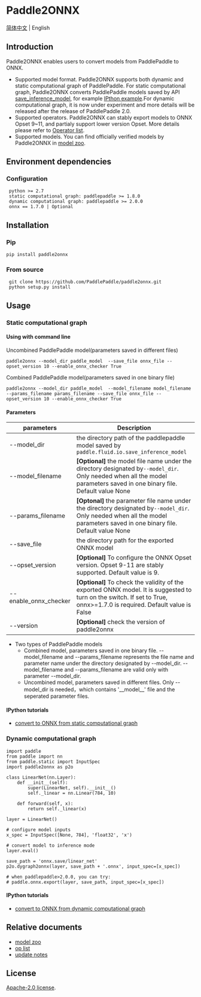 # Paddle2ONNX

[简体中文](README_zh.md) | English

## Introduction

Paddle2ONNX enables users to convert models from PaddlePaddle to ONNX.

- Supported model format. Paddle2ONNX supports both dynamic and static computational graph of PaddlePaddle. For static computational graph, Paddle2ONNX converts PaddlePaddle models saved by API [save_inference_model](https://www.paddlepaddle.org.cn/documentation/docs/zh/develop/api/paddle/static/save_inference_model_cn.html#save-inference-model), for example [IPthon example](examples/tutorial.ipynb).For dynamic computational graph, it is now under experiment and more details will be released after the release of PaddlePaddle 2.0.
- Supported operators. Paddle2ONNX can stably export models to ONNX Opset 9~11, and partialy support lower version Opset. More details please refer to [Operator list](docs/en/op_list.md).
- Supported models. You can find officially verified models by Paddle2ONNX in [model zoo](docs/en/model_zoo.md).

## Environment dependencies

### Configuration
     python >= 2.7  
     static computational graph: paddlepaddle >= 1.8.0
     dynamic computational graph: paddlepaddle >= 2.0.0
     onnx == 1.7.0 | Optional
## Installation

### Pip
    pip install paddle2onnx

### From source

     git clone https://github.com/PaddlePaddle/paddle2onnx.git
     python setup.py install

##  Usage
### Static computational graph
#### Using with command line
Uncombined PaddlePaddle model(parameters saved in different files)

    paddle2onnx --model_dir paddle_model  --save_file onnx_file --opset_version 10 --enable_onnx_checker True

Combined PaddlePaddle model(parameters saved in one binary file)

    paddle2onnx --model_dir paddle_model  --model_filename model_filename --params_filename params_filename --save_file onnx_file --opset_version 10 --enable_onnx_checker True

#### Parameters
| parameters |Description |
|----------|--------------|
|--model_dir | the directory path of the paddlepaddle model saved by `paddle.fluid.io.save_inference_model`|
|--model_filename |**[Optional]** the model file name under the directory designated by`--model_dir`. Only needed when all the model parameters saved in one binary file. Default value None|
|--params_filename |**[Optonal]** the parameter file name under the directory designated by`--model_dir`. Only needed when all the model parameters saved in one binary file. Default value None|
|--save_file | the directory path for the exported ONNX model|
|--opset_version | **[Optional]** To configure the ONNX Opset version. Opset 9-11 are stably supported. Default value is 9.|
|--enable_onnx_checker| **[Optional]**  To check the validity of the exported ONNX model. It is suggested to turn on the switch. If set to True, onnx>=1.7.0 is required. Default value is False|
|--version |**[Optional]** check the version of paddle2onnx |

- Two types of PaddlePaddle models
   - Combined model, parameters saved in one binary file. --model_filename and --params_filename represents the file name and parameter name under the directory designated by --model_dir. --model_filename and --params_filename are valid only with parameter --model_dir.
   - Uncombined model, parameters saved in different files. Only --model_dir is needed，which contains '\_\_model\_\_' file and the seperated parameter files.


#### IPython tutorials

- [convert to ONNX from static computational graph](examples/tutorial.ipynb)

### Dynamic computational graph

```
import paddle
from paddle import nn
from paddle.static import InputSpec
import paddle2onnx as p2o

class LinearNet(nn.Layer):
    def __init__(self):
        super(LinearNet, self).__init__()
        self._linear = nn.Linear(784, 10)

    def forward(self, x):
        return self._linear(x)

layer = LinearNet()

# configure model inputs
x_spec = InputSpec([None, 784], 'float32', 'x')

# convert model to inference mode
layer.eval()

save_path = 'onnx.save/linear_net'
p2o.dygraph2onnx(layer, save_path + '.onnx', input_spec=[x_spec])

# when paddlepaddle>2.0.0, you can try:
# paddle.onnx.export(layer, save_path, input_spec=[x_spec])

```

#### IPython tutorials

- [convert to ONNX from dynamic computational graph](examples/tutorial_dygraph2onnx.ipynb)

## Relative documents

- [model zoo](docs/en/model_zoo.md)
- [op list](docs/en/op_list.md)
- [update notes](docs/en/change_log.md)

## License
[Apache-2.0 license](https://github.com/PaddlePaddle/paddle-onnx/blob/develop/LICENSE).
